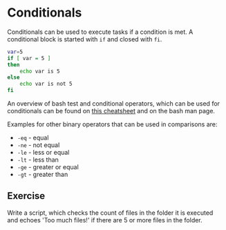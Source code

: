 # Conditionals
Conditionals can be used to execute tasks if a condition is met. A conditional block is started with `if` and closed with `fi`. 

~~~~ bash
var=5
if [ var = 5 ]
then
    echo var is 5
else
    echo var is not 5
fi
~~~~

An overview of bash test and conditional operators, which can be used for conditionals can be found on [this cheatsheet](https://kapeli.com/cheat_sheets/Bash_Test_Operators.docset/Contents/Resources/Documents/index) and on the bash man page.

Examples for other binary operators that can be used in comparisons are:
- `-eq` - equal
- `-ne` - not equal
- `-le` - less or equal
- `-lt` - less than
- `-ge` - greater or equal
- `-gt` - greater than

## Exercise
Write a script, which checks the count of files in the folder it is executed and echoes 'Too much files!' if there are 5 or more files in the folder.